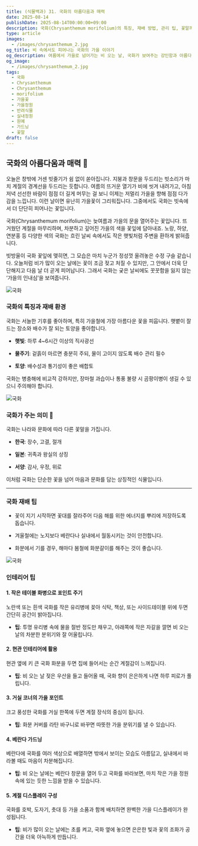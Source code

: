 ```yaml
---
title: (식물백과) 31. 국화의 아름다움과 매력
date: 2025-08-14
publishDate: 2025-08-14T00:00:00+09:00
description: 국화(Chrysanthemum morifolium)의 특징, 재배 방법, 관리 팁, 꽃말까지 한 번에 알아보는 가이드. 가을의 대표 꽃 국화의 매력을 소개합니다.
type: article
images:
  - /images/chrysanthemum_2.jpg
og_title: 비 속에서도 피어나는 국화의 가을 이야기
og_description: 여름에서 가을로 넘어가는 비 오는 날, 국화가 보여주는 강인함과 아름다움. Chrysanthemum 재배 팁과 계절의 감성을 함께 전합니다.
og_image:
  - /images/chrysanthemum_2.jpg
tags:
  - 국화
  - Chrysanthemum
  - Chrysanthemum
  - morifolium
  - 가을꽃
  - 가을정원
  - 반려식물
  - 실내정원
  - 원예
  - 가드닝
  - 꽃말
draft: false
---
```



##  국화의 아름다움과 매력 🌼

오늘은 창밖에 거센 빗줄기가 쉼 없이 쏟아집니다. 지붕과 창문을 두드리는 빗소리가 마치 계절의 경계선을 두드리는 듯합니다. 여름의 뜨거운 열기가 비에 씻겨 내려가고, 아침 저녁 선선한 바람이 점점 더 길게 머무는 걸 보니 이제는 저멀리 가을을 향해 점점 다가감을 느낍니다. 이런 날이면 유난히 가을꽃이 그리워집니다. 그중에서도 국화는 빗속에서 더 단단히 피어나는 꽃입니다.

국화(Chrysanthemum morifolium)는 늦여름과 가을의 문을 열어주는 꽃입니다. 뜨거웠던 계절을 마무리하며, 차분하고 깊어진 가을의 색을 꽃잎에 담아내죠. 노랑, 하양, 연분홍 등 다양한 색의 국화는 흐린 날씨 속에서도 작은 햇빛처럼 주변을 환하게 밝혀줍니다.
  
빗방울이 국화 꽃잎에 맺히면, 그 모습은 마치 누군가 정성껏 올려놓은 수정 구슬 같습니다. 오늘처럼 비가 많이 오는 날에는 꽃이 조금 젖고 처질 수 있지만, 그 안에서 더욱 단단해지고 다음 날 더 곧게 피어납니다. 그래서 국화는 궂은 날씨에도 꿋꿋함을 잃지 않는 ‘가을의 인내심’을 보여줍니다.

![국화](/images/chrysanthemum_3.jpg)


### 국화의 특징과 재배 환경


국화는 서늘한 기후를 좋아하며, 특히 가을철에 가장 아름다운 꽃을 피웁니다. 햇볕이 잘 드는 장소와 배수가 잘 되는 토양을 좋아합니다.

- **햇빛**: 하루 4~6시간 이상의 직사광선
    
- **물주기**: 겉흙이 마르면 충분히 주되, 물이 고이지 않도록 배수 관리 필수
    
- **토양**: 배수성과 통기성이 좋은 배합토
    

국화는 병충해에 비교적 강하지만, 장마철 과습이나 통풍 불량 시 곰팡이병이 생길 수 있으니 주의해야 합니다.

![국화](/images/chrysanthemum_2.jpg)

### 국화가 주는 의미 🌱

  
국화는 나라와 문화에 따라 다른 꽃말을 가집니다.

- **한국**: 장수, 고결, 절개
    
- **일본**: 귀족과 왕실의 상징
    
- **서양**: 감사, 우정, 위로
    


이처럼 국화는 단순한 꽃을 넘어 마음과 문화를 담는 상징적인 식물입니다.

---

### 국화 재배 팁

- 꽃이 지기 시작하면 꽃대를 잘라주어 다음 해를 위한 에너지를 뿌리에 저장하도록 돕습니다.
    
- 겨울철에는 노지보다 베란다나 실내에서 월동시키는 것이 안전합니다.
    
- 화분에서 기를 경우, 해마다 봄철에 화분갈이를 해주는 것이 좋습니다.
    

![국화](/images/chrysanthemum_1.jpg)

### 인테리어 팁

#### 1. 작은 테이블 화병으로 포인트 주기

노란색 또는 흰색 국화를 작은 유리병에 꽂아 식탁, 책상, 또는 사이드테이블 위에 두면 간단히 공간이 밝아집니다.

- **팁**: 투명 유리병 속에 물을 절반 정도만 채우고, 아래쪽에 작은 자갈을 깔면 비 오는 날의 차분한 분위기와 잘 어울립니다.
    

#### 2. 현관 인테리어에 활용

현관 옆에 키 큰 국화 화분을 두면 집에 들어서는 순간 계절감이 느껴집니다.

- **팁**: 비 오는 날 젖은 우산을 들고 들어올 때, 국화 향이 은은하게 나면 하루 피로가 풀립니다.
    
#### **3. 거실 코너의 가을 포인트**

크고 풍성한 국화를 거실 한쪽에 두면 계절 장식의 중심이 됩니다.

- **팁**: 화분 커버를 라탄 바구니로 바꾸면 따뜻한 가을 분위기를 낼 수 있습니다.
    
#### 4. 베란다 가드닝

베란다에 국화를 여러 색상으로 배열하면 밖에서 보이는 모습도 아름답고, 실내에서 바라볼 때도 마음이 차분해집니다.

- **팁**: 비 오는 날에는 베란다 창문을 열어 두고 국화를 바라보면, 마치 작은 가을 정원 속에 있는 듯한 느낌을 받을 수 있습니다.
    

#### 5. 계절 디스플레이 구성

국화를 호박, 도자기, 촛대 등 가을 소품과 함께 배치하면 완벽한 가을 디스플레이가 완성됩니다.

- **팁**: 비가 많이 오는 날에는 초를 켜고, 국화 옆에 놓으면 은은한 빛과 꽃의 조화가 공간을 더욱 아늑하게 만듭니다.